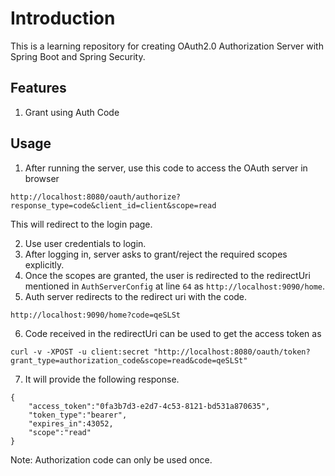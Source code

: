 # Introduction

This is a learning repository for creating OAuth2.0 Authorization Server with Spring Boot and Spring Security.

## Features

1. Grant using Auth Code

## Usage

1. After running the server, use this code to access the OAuth server in browser

```
http://localhost:8080/oauth/authorize?response_type=code&client_id=client&scope=read
```
This will redirect to the login page.

2. Use user credentials to login.
3. After logging in, server asks to grant/reject the required scopes explicitly.
4. Once the scopes are granted, the user is redirected to the redirectUri mentioned in `AuthServerConfig` at line `64` as `http://localhost:9090/home`.
5. Auth server redirects to the redirect uri with the code.
```
http://localhost:9090/home?code=qeSLSt
```
6. Code received in the redirectUri can be used to get the access token as
```
curl -v -XPOST -u client:secret "http://localhost:8080/oauth/token?grant_type=authorization_code&scope=read&code=qeSLSt"
```
7. It will provide the following response.

```
{
    "access_token":"0fa3b7d3-e2d7-4c53-8121-bd531a870635",
    "token_type":"bearer",
    "expires_in":43052,
    "scope":"read"
}
```

Note: Authorization code can only be used once.
